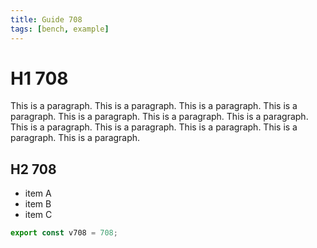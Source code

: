 ```yaml
---
title: Guide 708
tags: [bench, example]
---
```


# H1 708

This is a paragraph. This is a paragraph. This is a paragraph. This is a paragraph. This is a paragraph. This is a paragraph. This is a paragraph. This is a paragraph. This is a paragraph. This is a paragraph. This is a paragraph. This is a paragraph. 

## H2 708

- item A
- item B
- item C

```ts
export const v708 = 708;
```